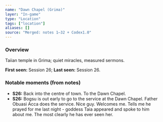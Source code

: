 ```yaml
---
name: "Dawn Chapel (Grima)"
layer: "In-game"
type: "Location"
tags: ["location"]
aliases: []
source: "Merged: notes 1–32 + Codex1.0"
---
```

### Overview
Taiian temple in Grima; quiet miracles, measured sermons.

**First seen:** Session 26; **Last seen:** Session 26.

### Notable moments (from notes)
- **S26:** Back into the centre of town. To the Dawn Chapel.
- **S26:** Bogsu is out early to go to the service at the Dawn Chapel. Father Obuasi Acca does the service. Nice guy. Welcomes me. Tells me he prayed for me last night - goddess Taia appeared and spoke to him about me. The most clearly he has ever seen her.
